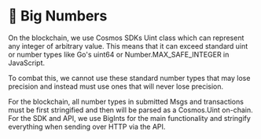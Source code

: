 # 🔢 Big Numbers

On the blockchain, we use Cosmos SDKs Uint class which can represent any integer of arbitrary value. This means that it can exceed standard uint or number types like Go's uint64 or Number.MAX\_SAFE\_INTEGER in JavaScript.

To combat this, we cannot use these standard number types that may lose precision and instead must use ones that will never lose precision.&#x20;

For the blockchain, all number types in submitted Msgs and transactions must be first stringified and then will be parsed as a Cosmos.Uint on-chain. For the SDK and API, we use BigInts for the main functionality and stringify everything when sending over HTTP via the API.

